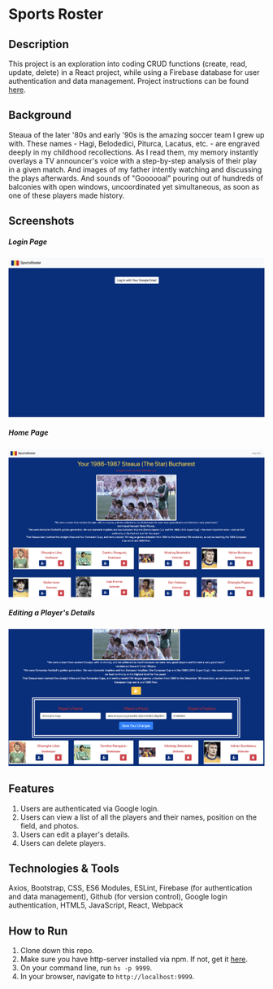 # Sports Roster

## Description
This project is an exploration into coding CRUD functions (create, read, update, delete) in a React project, while using a Firebase database for user authentication and data management. Project instructions can be found [here](https://github.com/nss-nightclass-projects/exercise-vault/blob/master/REACT_sports_roster.md).

## Background
Steaua of the later '80s and early '90s is the amazing soccer team I grew up with. These names - Hagi, Belodedici, Piturca, Lacatus, etc. - are engraved deeply in my childhood recollections. As I read them, my memory instantly overlays a TV announcer's voice with a step-by-step analysis of their play in a given match. And images of my father intently watching and discussing the plays afterwards. And sounds of "Goooooal" pouring out of hundreds of balconies with open windows, uncoordinated yet simultaneous, as soon as one of these players made history. 

## Screenshots
##### Login Page
![Login Page](./screenshots-sports/login.png)

##### Home Page
![Home Page](./screenshots-sports/home.png)

##### Editing a Player's Details
![Edit Player](./screenshots-sports/edit_player.png)

## Features
1. Users are authenticated via Google login. 
1. Users can view a list of all the players and their names, position on the field, and photos.  
1. Users can edit a player's details. 
1. Users can delete players. 

## Technologies & Tools
Axios, Bootstrap, CSS, ES6 Modules, ESLint, Firebase (for authentication and data management), Github (for version control), Google login authentication, HTML5, JavaScript, React, Webpack

## How to Run
1. Clone down this repo.
1. Make sure you have http-server installed via npm. If not, get it [here](https://www.npmjs.com/package/http-server).
1. On your command line, run `hs -p 9999`.
1. In your browser, navigate to `http://localhost:9999`.





